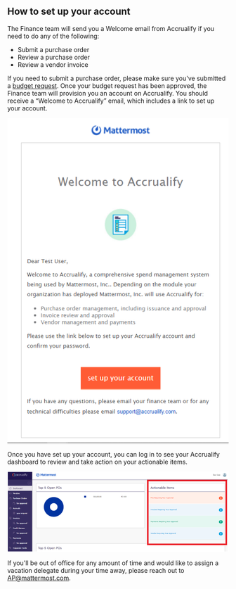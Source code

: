 ## How to set up your account

The Finance team will send you a Welcome email from Accrualify if you need to do any of the following:

* Submit a purchase order
* Review a purchase order
* Review a vendor invoice

If you need to submit a purchase order, please make sure you've submitted a [budget request](https://handbook.mattermost.com/operations/finance/spending-company-money/budget). Once your budget request has been approved, the Finance team will provision you an account on Accrualify. You should receive a “Welcome to Accrualify” email, which includes a link to set up your account.

![](../../../../.gitbook/assets/How-to-set-up-your-Accrualify-account-1.PNG)

Once you have set up your account, you can log in to see your Accrualify dashboard to review and take action on your actionable items.

![](../../../../.gitbook/assets/How-to-set-up-your-Accrualify-account-2.PNG)

If you'll be out of office for any amount of time and would like to assign a vacation delegate during your time away, please reach out to AP@mattermost.com.
